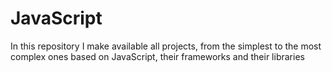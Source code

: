 # JavaScript
In this repository I make available all projects, from the simplest to the most complex ones based on JavaScript, their frameworks and their libraries
